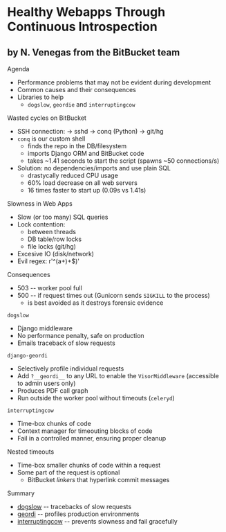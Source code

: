 # Healthy Webapps Through Continuous Introspection
## by N. Venegas from the BitBucket team

Agenda

- Performance problems that may not be evident during development
- Common causes and their consequences
- Libraries to help
  * `dogslow`, `geordie` and `interruptingcow`

Wasted cycles on BitBucket

- SSH connection: -> sshd -> conq (Python) -> git/hg
- `conq` is our custom shell
  * finds the repo in the DB/filesystem
  * imports Django ORM and BitBucket code
  * takes ~1.41 seconds to start the script (spawns ~50 connections/s)
- Solution: no dependencies/imports and use plain SQL
  * drastycally reduced CPU usage
  * 60% load decrease on all web servers
  * 16 times faster to start up (0.09s vs 1.41s)

Slowness in Web Apps

- Slow (or too many) SQL queries
- Lock contention:
  * between threads
  * DB table/row locks
  * file locks (git/hg)
- Excesive IO (disk/network)
- Evil regex: r'^(a+)+$)'

Consequences

- 503 -- worker pool full
- 500 -- if request times out (Gunicorn sends `SIGKILL` to the process)
  * is best avoided as it destroys forensic evidence

`dogslow`

- Django middleware
- No performance penalty, safe on production
- Emails traceback of slow requests

`django-geordi`

- Selectively profile individual requests
- Add `?__geordi__` to any URL to enable the `VisorMiddleware` (accessible to
  admin users only)
- Produces PDF call graph
- Run outside the worker pool without timeouts (`celeryd`)

`interruptingcow`

- Time-box chunks of code
- Context manager for timeouting blocks of code
- Fail in a controlled manner, ensuring proper cleanup

Nested timeouts

- Time-box smaller chunks of code within a request
- Some part of the request is optional
  * BitBucket *linkers* that hyperlink commit messages

Summary

- [dogslow](https://bitbucket.org/evzijst/dogslow) -- tracebacks of slow requests
- [geordi](https://bitbucket.org/brodie/geordi) -- profiles production environments
- [interruptingcow](https://bitbucket.org/evzijst/interruptingcow) -- prevents slowness and fail gracefully
